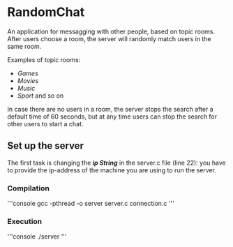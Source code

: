 # RandomChat

An application for messagging with other people, based on topic rooms. After users choose a room, the server will randomly match users in the same room.

Examples of topic rooms:
- *Games*
- *Movies*
- *Music*
- *Sport*
and so on

In case there are no users in a room, the server stops the search after a default time of 60 seconds, but at any time users can stop the search for other users to start a chat.

## Set up the server

The first task is changing the ***ip String*** in the server.c file (line 22): you have to provide the ip-address of the machine you are using to run the server.

### Compilation

'''console
gcc -pthread -o server server.c connection.c
'''

### Execution

'''console
./server <port number>
'''
